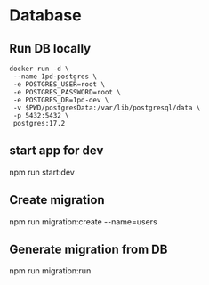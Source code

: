 # Database

## Run DB locally

```
docker run -d \
 --name 1pd-postgres \
 -e POSTGRES_USER=root \
 -e POSTGRES_PASSWORD=root \
 -e POSTGRES_DB=1pd-dev \
 -v $PWD/postgresData:/var/lib/postgresql/data \
 -p 5432:5432 \
 postgres:17.2
```

## start app for dev

npm run start:dev

## Create migration

npm run migration:create --name=users

## Generate migration from DB

npm run migration:run
